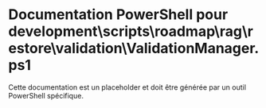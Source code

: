 # Documentation PowerShell pour development\scripts\roadmap\rag\restore\validation\ValidationManager.ps1

Cette documentation est un placeholder et doit être générée par un outil PowerShell spécifique.
